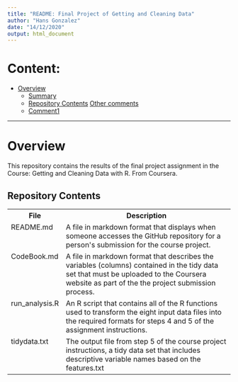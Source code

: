 ```yaml
---
title: "README: Final Project of Getting and Cleaning Data"
author: "Hans Gonzalez"
date: "14/12/2020"
output: html_document
---
```


Content:
=================================
* [Overview](#overview)
    * [Summary](#summary)
    * [Repository Contents](#contents)
  [Other comments](#comments)
    * [Comment1](#comment1)
* * *

<h1 id="overview">Overview</h1>
This repository contains the results of the final project assignment in the Course: Getting and Cleaning Data with R. From Coursera.

<h2 id="repositorycontent">Repository Contents</h2>

<table>
    <tr>
        <th>File</th>
        <th>Description</th>
    </tr>
    <tr>
        <td valign=top>README.md</td>
        <td>A file in markdown format that displays when someone accesses the GitHub repository for a person's submission for the course project.</td>
    </tr>
    <tr>
        <td valign=top>CodeBook.md</td>
        <td>A file in markdown format that describes the variables (columns) contained in the tidy data set that must be uploaded to the Coursera website as part of the the project submission process.</td>
    </tr>
    <tr>
        <td valign=top>run_analysis.R</td>
        <td>An R script that contains all of the R functions used to transform the eight input data files into the required formats for steps 4 and 5 of the assignment instructions. </td>
    </tr>
    <tr>
        <td valign=top>tidydata.txt</td>
        <td>The output file from step 5 of the course project instructions, a tidy data set that includes descriptive variable names based on the features.txt   </td>
    </tr>
</table>  
